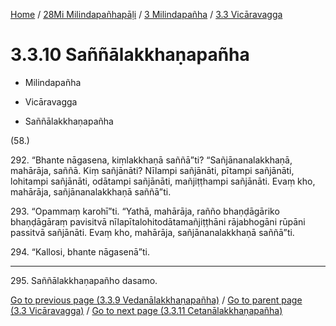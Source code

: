 
[Home](/) / [28Mi Milindapañhapāḷi](../../../28Mi.md) / [3 Milindapañha](../../3.md) / [3.3 Vicāravagga](../3.3.md)

# 3.3.10 Saññālakkhaṇapañha

* Milindapañha

* Vicāravagga

* Saññālakkhaṇapañha

(58.)

292\. “Bhante nāgasena, kiṃlakkhaṇā saññā”ti? “Sañjānanalakkhaṇā, mahārāja, saññā. Kiṃ sañjānāti? Nīlampi sañjānāti, pītampi sañjānāti, lohitampi sañjānāti, odātampi sañjānāti, mañjiṭṭhampi sañjānāti. Evaṃ kho, mahārāja, sañjānanalakkhaṇā saññā”ti.

293\. “Opammaṃ karohī”ti. “Yathā, mahārāja, rañño bhaṇḍāgāriko bhaṇḍāgāraṃ pavisitvā nīlapītalohitodātamañjiṭṭhāni rājabhogāni rūpāni passitvā sañjānāti. Evaṃ kho, mahārāja, sañjānanalakkhaṇā saññā”ti.

294\. “Kallosi, bhante nāgasenā”ti.

---

295\. Saññālakkhaṇapañho dasamo.



[Go to previous page (3.3.9 Vedanālakkhaṇapañha)](3.3.9.md) / [Go to parent page (3.3 Vicāravagga)](../3.3.md) / [Go to next page (3.3.11 Cetanālakkhaṇapañha)](3.3.11.md)


